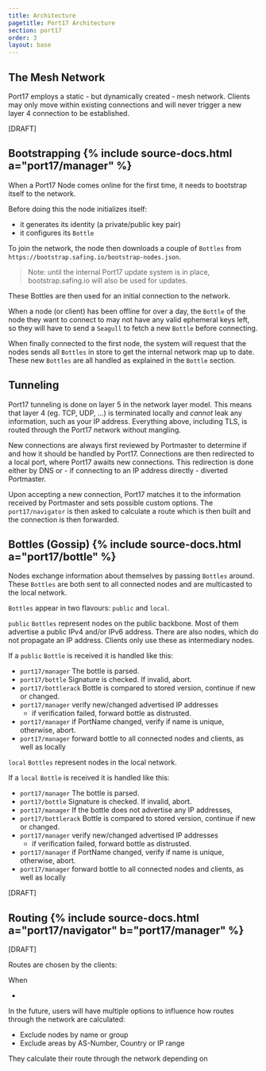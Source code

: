```yaml
---
title: Architecture
pagetitle: Port17 Architecture
section: port17
order: 3
layout: base
---
```


## The Mesh Network

Port17 employs a static - but dynamically created - mesh network. Clients may only move within existing connections and will never trigger a new layer 4 connection to be established.

[DRAFT]

## Bootstrapping {% include source-docs.html a="port17/manager" %}

When a Port17 Node comes online for the first time, it needs to bootstrap itself to the network.

Before doing this the node initializes itself:
- it generates its identity (a private/public key pair)
- it configures its `Bottle`

To join the network, the node then downloads a couple of `Bottles` from `https://bootstrap.safing.io/bootstrap-nodes.json`.

> Note: until the internal Port17 update system is in place, bootstrap.safing.io will also be used for updates.

These Bottles are then used for an initial connection to the network.

When a node (or client) has been offline for over a day, the `Bottle` of the node they want to connect to may not have any valid ephemeral keys left, so they will have to send a `Seagull` to fetch a new `Bottle` before connecting.

When finally connected to the first node, the system will request that the nodes sends all `Bottles` in store to get the internal network map up to date. These new `Bottles` are all handled as explained in the `Bottle` section.

## Tunneling

Port17 tunneling is done on layer 5 in the network layer model. This means that layer 4 (eg. TCP, UDP, ...) is terminated locally and _cannot_ leak any information, such as your IP address. Everything above, including TLS, is routed through the Port17 network without mangling.

New connections are always first reviewed by Portmaster to determine if and how it should be handled by Port17. Connections are then redirected to a local port, where Port17 awaits new connections. This redirection is done either by DNS or - if connecting to an IP address directly - diverted Portmaster.

Upon accepting a new connection, Port17 matches it to the information received by Portmaster and sets possible custom options. The `port17/navigator` is then asked to calculate a route which is then built and the connection is then forwarded.

## Bottles (Gossip) {% include source-docs.html a="port17/bottle" %}

Nodes exchange information about themselves by passing `Bottles` around. These `Bottles` are both sent to all connected nodes and are multicasted to the local network.

`Bottles` appear in two flavours: `public` and `local`.

`public` `Bottles` represent nodes on the public backbone. Most of them advertise a public IPv4 and/or IPv6 address. There are also nodes, which do not propagate an IP address. Clients only use these as intermediary nodes.

If a `public` `Bottle` is received it is handled like this:

- `port17/manager` The bottle is parsed.
- `port17/bottle` Signature is checked. If invalid, abort.
- `port17/bottlerack` Bottle is compared to stored version, continue if new or changed.
- `port17/manager` verify new/changed advertised IP addresses
  - if verification failed, forward bottle as distrusted.
- `port17/manager` if PortName changed, verify if name is unique, otherwise, abort.
- `port17/manager` forward bottle to all connected nodes and clients, as well as locally

`local` `Bottles` represent nodes in the local network.

If a `local` `Bottle` is received it is handled like this:

- `port17/manager` The bottle is parsed.
- `port17/bottle` Signature is checked. If invalid, abort.
- `port17/manager` If the bottle does not advertise any IP addresses,
- `port17/bottlerack` Bottle is compared to stored version, continue if new or changed.
- `port17/manager` verify new/changed advertised IP addresses
  - if verification failed, forward bottle as distrusted.
- `port17/manager` if PortName changed, verify if name is unique, otherwise, abort.
- `port17/manager` forward bottle to all connected nodes and clients, as well as locally

[DRAFT]

## Routing {% include source-docs.html a="port17/navigator" b="port17/manager" %}

[DRAFT]

Routes are chosen by the clients:

When

-

In the future, users will have multiple options to influence how routes through the network are calculated:
- Exclude nodes by name or group
- Exclude areas by AS-Number, Country or IP range

They calculate their route through the network depending on  
